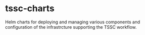 # tssc-charts
Helm charts for deploying and managing various components and configuration of the infrastrcture supporting the TSSC workflow.
